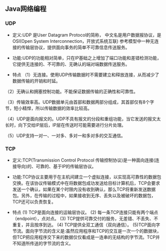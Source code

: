 ## Java网络编程
### UDP
- 定义:UDP 是User Datagram Protocol的简称， 中文名是用户数据报协议，是OSI(Open System Interconnection，开放式系统互联) 参考模型中一种无连接的传输层协议，提供面向事务的简单不可靠信息传送服务。

- 功能:UDP的功能相对简单，只在IP基础之上增加了端口功能和差错检测功能，它提供无连接的、不可靠的、无确认的端对端数据传送服务。

- 特点
（1）无连接。使用UDP传输数据时不需要建立和释放连接，从而减少了数据传输的开销和时延。

（2）无确认和拥塞控制功能。不能保证数据传输的正确性和可靠性。

（3）传输效率高。UDP数据单元由首部和数据两部分组成，其首部仅有8个字节，短小精悍，所以传输数据的效率比较高。

（4）UDP是面向报文的。UDP不具有报文的分段和重组功能，当它发送的报文太长时，向下交给IP层后，IP层在传送时可能需要进行分片处理。

（5）UDP支持一对一、一对多、多对一和多对多的交互通信。

### TCP
- 定义:TCP(Transmission Control Protocol 传输控制协议)是一种面向连接(连接导向)的、可靠的、基于IP的传输层协议。

- 功能:TCP协议主要用于在主机间建立一个虚拟连接，以实现高可靠性的数据包交换。在该协议传输模式中在将数据包成功发送给目标计算机后，TCP会要求发送一个确认，如果在某个时限内没有收到确认，那么TCP将重新发送数据包。另外，在传输的过程中，如果接收到无序、丢失以及被破坏的数据包，TCP还可以负责恢复。

- 特点
(1) TCP是面向连接的运输层协议。
(2) 每一条TCP连接只能有两个端点（endpoint），点对点。
(3) TCP提供可靠交付的服务，无差错、不丢失、不重复，并且按序到达。
(4) TCP提供全双工通信（双向通信）。
(5)TCP面向字节流。面向字节流的含义是:虽然应用程序和TCP的交互是一次一个的数据块，但TCP把应用程序交下来的数据仅仅看成是一连串的无结构的字节流。TCP并不知道所传送的字节流的含义。
